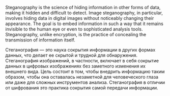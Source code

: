 Steganography is the science of hiding information in other forms of data, making it hidden and difficult to detect. 
Image steganography, in particular, involves hiding data in digital images without noticeably changing their appearance.
The goal is to embed information in such a way that it remains invisible to the human eye or even to sophisticated analysis tools. 
Steganography, unlike encryption, is the practice of concealing the transmission of information itself.

Стеганография — это наука сокрытия информации в других формах данных, что делает ее скрытой и трудной для обнаружения. 
Стеганография изображений, в частности, включает в себя сокрытие данных в цифровых изображениях без заметного изменения их внешнего вида. 
Цель состоит в том, чтобы внедрить информацию таким образом, чтобы она оставалась незаметной для человеческого глаза или даже для сложных инструментов анализа. 
Стеганография в отличии от шифрования это практика сокрытия самой передачи информации.

